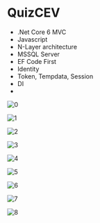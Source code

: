 # QuizCEV
- .Net Core 6 MVC
- Javascript
- N-Layer architecture
- MSSQL Server
- EF Code First
- Identity
- Token, Tempdata, Session
- DI
- 
![0](https://github.com/sanguyeenx96/QuizCEV/assets/103011257/b3610f72-7dc7-4e32-bb38-c5d08deaf742)

![1](https://github.com/sanguyeenx96/QuizCEV/assets/103011257/86794180-2aa8-4361-a896-9b2a9ded13f6)

![2](https://github.com/sanguyeenx96/QuizCEV/assets/103011257/2e70d4f7-4c7e-4ac1-9d3f-7ea7a4f507f9)

![3](https://github.com/sanguyeenx96/QuizCEV/assets/103011257/b9956b24-0dce-49b9-9e46-57524254b81b)

![4](https://github.com/sanguyeenx96/QuizCEV/assets/103011257/58bbf918-3e10-4ea5-b5a9-4971226d776b)

![5](https://github.com/sanguyeenx96/QuizCEV/assets/103011257/e923c03e-b200-4b3a-b948-9d286b689c56)

![6](https://github.com/sanguyeenx96/QuizCEV/assets/103011257/4f45c476-6fab-4d99-834e-7fc211fa2454)

![7](https://github.com/sanguyeenx96/QuizCEV/assets/103011257/d84de401-c200-4f6a-9364-4220676c8946)

![8](https://github.com/sanguyeenx96/QuizCEV/assets/103011257/6af2a714-5f13-4e2c-88d4-43af2d5cdb7b)
